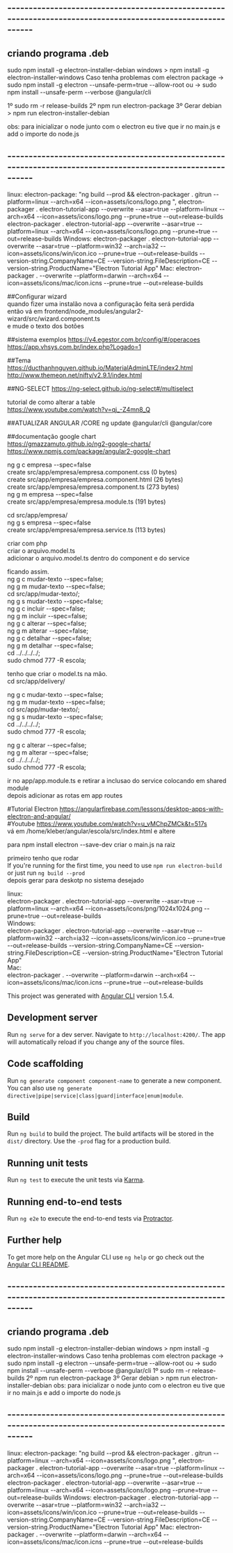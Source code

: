 
## ------------------------------------------------------------------------------------------------------------
## criando programa .deb
sudo npm install -g electron-installer-debian
windows > npm install -g electron-installer-windows
Caso tenha problemas com electron package -> sudo npm install -g electron --unsafe-perm=true --allow-root
ou -> sudo npm install  --unsafe-perm --verbose @angular/cli

1º sudo rm -r release-builds
2º npm run electron-package
3º Gerar debian > npm run electron-installer-debian

obs: para inicializar o node junto com o electron eu tive que ir no main.js e add o importe do node.js
## ------------------------------------------------------------------------------------------------------------

linux:
electron-package: "ng build --prod && electron-packager . gitrun --platform=linux --arch=x64 --icon=assets/icons/logo.png ",
electron-packager . electron-tutorial-app --overwrite --asar=true --platform=linux --arch=x64 --icon=assets/icons/logo.png --prune=true --out=release-builds
electron-packager . electron-tutorial-app --overwrite --asar=true --platform=linux --arch=x64 --icon=assets/icons/logo.png --prune=true --out=release-builds
Windows:
 electron-packager . electron-tutorial-app --overwrite --asar=true --platform=win32 --arch=ia32 --icon=assets/icons/win/icon.ico --prune=true --out=release-builds --version-string.CompanyName=CE --version-string.FileDescription=CE --version-string.ProductName="Electron Tutorial App"
Mac:
 electron-packager . --overwrite --platform=darwin --arch=x64 --icon=assets/icons/mac/icon.icns --prune=true --out=release-builds
 

##Configurar wizard  
quando fizer uma instalão nova a configuração feita será perdida  
então vá em frontend/node_modules/angular2-wizard/src/wizard.component.ts  
e mude o texto dos botões 

##sistema exemplos
https://v4.egestor.com.br/config/#/operacoes
https://app.vhsys.com.br/index.php?Logado=1

##Tema  
https://ducthanhnguyen.github.io/MaterialAdminLTE/index2.html  
http://www.themeon.net/nifty/v2.9.1/index.html  

##NG-SELECT
https://ng-select.github.io/ng-select#/multiselect

tutorial de como alterar a table   
https://www.youtube.com/watch?v=qj_-Z4mn8_Q  

##ATUALIZAR ANGULAR /CORE
ng update @angular/cli @angular/core

##documentação google chart   
https://gmazzamuto.github.io/ng2-google-charts/  
https://www.npmjs.com/package/angular2-google-chart  


ng g c empresa --spec=false  
  create src/app/empresa/empresa.component.css (0 bytes)  
  create src/app/empresa/empresa.component.html (26 bytes)  
  create src/app/empresa/empresa.component.ts (273 bytes)  
ng g m empresa --spec=false  
  create src/app/empresa/empresa.module.ts (191 bytes)  

cd src/app/empresa/  
    ng g s empresa --spec=false  
        create src/app/empresa/empresa.service.ts (113 bytes)  

criar com php  
criar o arquivo.model.ts   
adicionar o arquivo.model.ts dentro do component e do service  

ficando assim.  
ng g c mudar-texto --spec=false;  
ng g m mudar-texto --spec=false;  
cd src/app/mudar-texto/;  
ng g s mudar-texto --spec=false;  
ng g c incluir --spec=false;  
ng g m incluir --spec=false;  
ng g c alterar --spec=false;  
ng g m alterar --spec=false;  
ng g c detalhar --spec=false;  
ng g m detalhar --spec=false;  
cd ../../../../;  
sudo chmod 777 -R escola;  

tenho que criar o model.ts na mão.  
cd src/app/delivery/  


ng g c mudar-texto --spec=false;  
ng g m mudar-texto --spec=false;  
cd src/app/mudar-texto/;  
ng g s mudar-texto --spec=false;  
cd ../../../../;  
sudo chmod 777 -R escola;  

ng g c alterar --spec=false;  
ng g m alterar --spec=false;  
cd ../../../../;  
sudo chmod 777 -R escola;  



ir no app/app.module.ts e retirar a inclusao do service colocando em shared module  
depois adicionar as rotas em app routes  


#Tutorial Electron https://angularfirebase.com/lessons/desktop-apps-with-electron-and-angular/  
#Youtube https://www.youtube.com/watch?v=u_vMChpZMCk&t=517s  
vá em /home/kleber/angular/escola/src/index.html e altere  
  <base href="/"> para <base href="./">  
npm install electron --save-dev  
criar o main.js na raiz  

primeiro tenho que rodar  
If you're running for the first time, you need to use `npm run electron-build` or just run `ng build --prod`  
depois gerar para deskotp no sistema desejado  

linux:  
  electron-packager . electron-tutorial-app --overwrite --asar=true --platform=linux --arch=x64 --icon=assets/icons/png/1024x1024.png --prune=true   --out=release-builds  
Windows:  
  electron-packager . electron-tutorial-app --overwrite --asar=true --platform=win32 --arch=ia32 --icon=assets/icons/win/icon.ico --prune=true   --out=release-builds --version-string.CompanyName=CE --version-string.FileDescription=CE --version-string.ProductName="Electron Tutorial App"  
Mac:  
  electron-packager . --overwrite --platform=darwin --arch=x64 --icon=assets/icons/mac/icon.icns --prune=true --out=release-builds  


This project was generated with [Angular CLI](https://github.com/angular/angular-cli) version 1.5.4.  

## Development server  

Run `ng serve` for a dev server. Navigate to `http://localhost:4200/`. The app will automatically reload if you change any of the source files.  

## Code scaffolding  

Run `ng generate component component-name` to generate a new component. You can also use `ng generate directive|pipe|service|class|guard|interface|enum|module`.  

## Build  

Run `ng build` to build the project. The build artifacts will be stored in the `dist/` directory. Use the `-prod` flag for a production build.  

## Running unit tests  

Run `ng test` to execute the unit tests via [Karma](https://karma-runner.github.io).  

## Running end-to-end tests  

Run `ng e2e` to execute the end-to-end tests via [Protractor](http://www.protractortest.org/).  

## Further help  

To get more help on the Angular CLI use `ng help` or go check out the [Angular CLI README](https://github.com/angular/angular-cli/blob/master/README.md).  

## ------------------------------------------------------------------------------------------------------------
## criando programa .deb
sudo npm install -g electron-installer-debian
windows > npm install -g electron-installer-windows
Caso tenha problemas com electron package -> sudo npm install -g electron --unsafe-perm=true --allow-root
ou -> sudo npm install  --unsafe-perm --verbose @angular/cli
1º sudo rm -r release-builds
2º npm run electron-package
3º Gerar debian > npm run electron-installer-debian
obs: para inicializar o node junto com o electron eu tive que ir no main.js e add o importe do node.js
## ------------------------------------------------------------------------------------------------------------
linux:
electron-package: "ng build --prod && electron-packager . gitrun --platform=linux --arch=x64 --icon=assets/icons/logo.png ",
electron-packager . electron-tutorial-app --overwrite --asar=true --platform=linux --arch=x64 --icon=assets/icons/logo.png --prune=true --out=release-builds
electron-packager . electron-tutorial-app --overwrite --asar=true --platform=linux --arch=x64 --icon=assets/icons/logo.png --prune=true --out=release-builds
Windows:
electron-packager . electron-tutorial-app --overwrite --asar=true --platform=win32 --arch=ia32 --icon=assets/icons/win/icon.ico --prune=true --out=release-builds --version-string.CompanyName=CE --version-string.FileDescription=CE --version-string.ProductName="Electron Tutorial App"
Mac:
electron-packager . --overwrite --platform=darwin --arch=x64 --icon=assets/icons/mac/icon.icns --prune=true --out=release-builds
